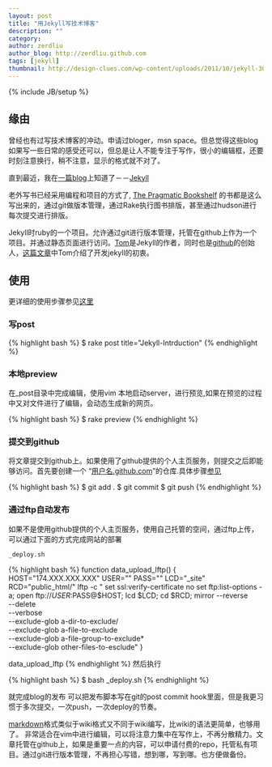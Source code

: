 ```yaml
---
layout: post
title: "用Jekyll写技术博客"
description: ""
category: 
author: zerdliu 
author_blog: http://zerdliu.github.com 
tags: [jekyll]
thumbnail: http://design-clues.com/wp-content/uploads/2011/10/jekyll-300x176.jpg
---
```

{% include JB/setup %}

## 缘由

曾经也有过写技术博客的冲动。申请过bloger，msn space。但总觉得这些blog如果写一些日常的感受还可以，但总是让人不能专注于写作，很小的编辑框，还要时刻注意换行，稍不注意，显示的格式就不对了。


直到最近，我在[一篇blog](http://www.yangzhiping.com/tech/writing-space.html)上知道了－－[Jekyll](http://jekyllrb.com/)

老外写书已经采用编程和项目的方式了, [The Pragmatic Bookshelf](http://pragprog.com/) 的书都是这么写出来的，通过git做版本管理，通过Rake执行图书排版，甚至通过hudson进行每次提交进行排版。

Jekyll时ruby的一个项目。允许通过git进行版本管理，托管在github上作为一个项目。并通过静态页面进行访问。[Tom](http://tom.preston-werner.com)是Jekyll的作者，同时也是[github](http://www.github.com)的创始人，[这篇文章](http://tom.preston-werner.com/2008/11/17/blogging-like-a-hacker.html)中Tom介绍了开发jekyll的初衷。

## 使用

更详细的使用步骤参见[这里](http://jekyllbootstrap.com/)

### 写post

{% highlight bash %}
$ rake post title="Jekyll-Intrduction"
{% endhighlight %}

### 本地preview

在_post目录中完成编辑，使用vim
本地启动server，进行预览,如果在预览的过程中又对文件进行了编辑，会动态生成新的网页。

{% highlight bash %}
$ rake preview
{% endhighlight %}

### 提交到github
将文章提交到github上。如果使用了github提供的个人主页服务，则提交之后即能够访问。首先要创建一个 “[用户名.github.com](http://github.com/zerdliu/zerdliu.github.com)”的仓库.具体步骤[参见](http://jekyllbootstrap.com/usage/deployment-and-hosting.html)


{% highlight bash %}
$ git add .
$ git commit
$ git push
{% endhighlight %}

### 通过ftp自动发布
如果不是使用github提供的个人主页服务，使用自己托管的空间，通过ftp上传，可以通过下面的方式完成网站的部署


`_deploy.sh`

{% highlight bash %}
function data_upload_lftp() {
	HOST="174.XXX.XXX.XXX"
	USER=""
	PASS=""
	LCD="_site"
	RCD="public_html/"
	lftp -c "
	set ssl:verify-certificate no
	set ftp:list-options -a;
	open ftp://$USER:$PASS@$HOST; 
	lcd $LCD;
	cd $RCD;
	mirror --reverse \
		--delete \
		--verbose \
		--exclude-glob a-dir-to-exclude/ \
		--exclude-glob a-file-to-exclude \
		--exclude-glob a-file-group-to-exclude* \
		--exclude-glob other-files-to-esclude"
}  

data_upload_lftp
{% endhighlight %}
然后执行

{% highlight bash %}
$ bash _deploy.sh
{% endhighlight %}


就完成blog的发布
可以把发布脚本写在git的post commit
hook里面，但是我更习惯于多次提交，一次push，一次deploy的节奏。


[markdown](http://markdown.tw/)格式类似于wiki格式又不同于wiki编写，比wiki的语法更简单，也够用了。
非常适合在vim中进行编辑，可以将注意力集中在写作上，不再分散精力。文章托管在github上，如果是重要一点的内容，可以申请付费的repo，托管私有项目。通过git进行版本管理，不再担心写错，想到哪，写到哪。也方便做备份。






